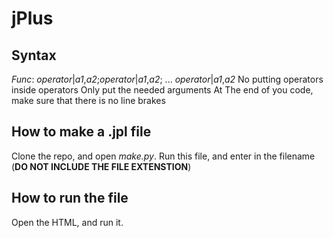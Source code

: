 # jPlus
## Syntax
*Func*: *operator*|*a1*,*a2*;*operator*|*a1*,*a2*; ... *operator*|*a1*,*a2*
No putting operators inside operators
Only put the needed arguments 
At The end of you code, make sure that there is no line brakes

## How to make a .jpl file
Clone the repo, and open *make.py*. Run this file, and enter in the filename (**DO NOT INCLUDE THE FILE EXTENSTION**)

## How to run the file
Open the HTML, and run it.